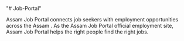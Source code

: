 "# Job-Portal" 


Assam Job Portal connects job seekers with employment opportunities
across the Assam . As the Assam Job Portal official employment site, 
Assam Job Portal helps the right people find the right jobs.

